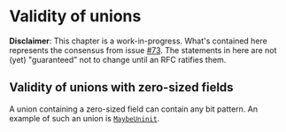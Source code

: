 # Validity of unions

**Disclaimer**: This chapter is a work-in-progress. What's contained here
represents the consensus from issue [#73]. The statements in here are not (yet)
"guaranteed" not to change until an RFC ratifies them.

## Validity of unions with zero-sized fields

A union containing a zero-sized field can contain any bit pattern. An example of such
an union is [`MaybeUninit`].

[#73]: https://github.com/rust-lang/unsafe-code-guidelines/issues/73
[`MaybeUninit`]: https://doc.rust-lang.org/std/mem/union.MaybeUninit.html

